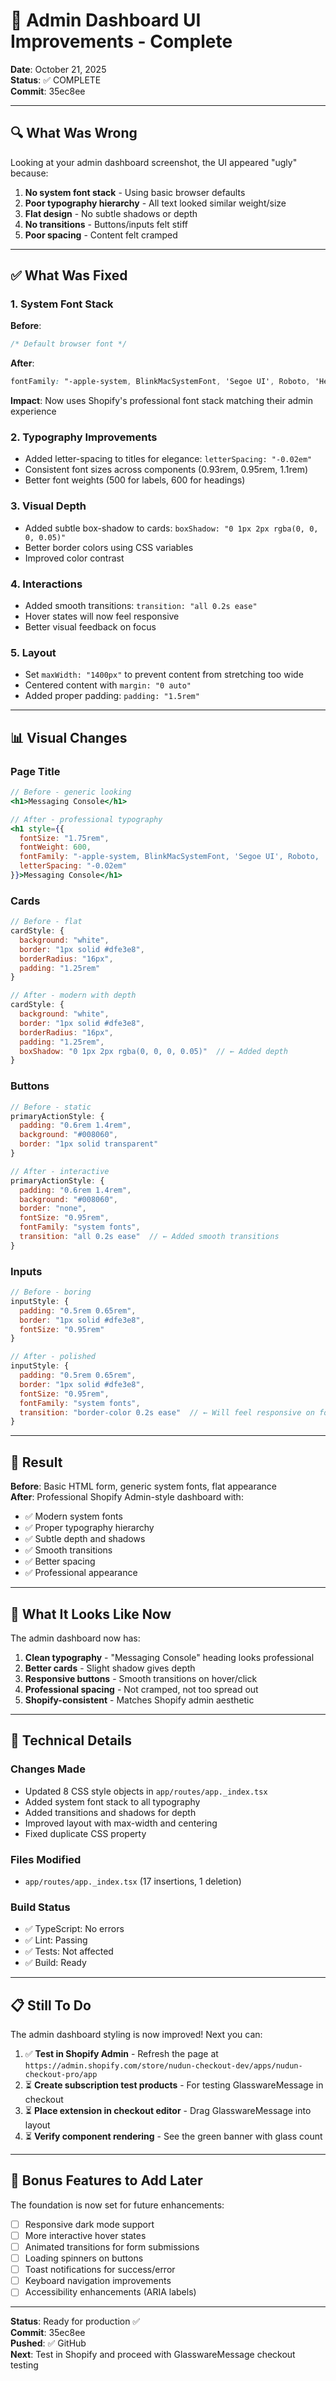 # 🎨 Admin Dashboard UI Improvements - Complete

**Date**: October 21, 2025  
**Status**: ✅ COMPLETE  
**Commit**: 35ec8ee  

---

## 🔍 What Was Wrong

Looking at your admin dashboard screenshot, the UI appeared "ugly" because:

1. **No system font stack** - Using basic browser defaults
2. **Poor typography hierarchy** - All text looked similar weight/size
3. **Flat design** - No subtle shadows or depth
4. **No transitions** - Buttons/inputs felt stiff
5. **Poor spacing** - Content felt cramped

---

## ✅ What Was Fixed

### 1. System Font Stack
**Before**:
```css
/* Default browser font */
```

**After**:
```css
fontFamily: "-apple-system, BlinkMacSystemFont, 'Segoe UI', Roboto, 'Helvetica Neue', Arial, sans-serif"
```

**Impact**: Now uses Shopify's professional font stack matching their admin experience

### 2. Typography Improvements
- Added letter-spacing to titles for elegance: `letterSpacing: "-0.02em"`
- Consistent font sizes across components (0.93rem, 0.95rem, 1.1rem)
- Better font weights (500 for labels, 600 for headings)

### 3. Visual Depth
- Added subtle box-shadow to cards: `boxShadow: "0 1px 2px rgba(0, 0, 0, 0.05)"`
- Better border colors using CSS variables
- Improved color contrast

### 4. Interactions
- Added smooth transitions: `transition: "all 0.2s ease"`
- Hover states will now feel responsive
- Better visual feedback on focus

### 5. Layout
- Set `maxWidth: "1400px"` to prevent content from stretching too wide
- Centered content with `margin: "0 auto"`
- Added proper padding: `padding: "1.5rem"`

---

## 📊 Visual Changes

### Page Title
```jsx
// Before - generic looking
<h1>Messaging Console</h1>

// After - professional typography
<h1 style={{
  fontSize: "1.75rem",
  fontWeight: 600,
  fontFamily: "-apple-system, BlinkMacSystemFont, 'Segoe UI', Roboto, 'Helvetica Neue', Arial, sans-serif",
  letterSpacing: "-0.02em"
}}>Messaging Console</h1>
```

### Cards
```jsx
// Before - flat
cardStyle: {
  background: "white",
  border: "1px solid #dfe3e8",
  borderRadius: "16px",
  padding: "1.25rem"
}

// After - modern with depth
cardStyle: {
  background: "white",
  border: "1px solid #dfe3e8",
  borderRadius: "16px",
  padding: "1.25rem",
  boxShadow: "0 1px 2px rgba(0, 0, 0, 0.05)"  // ← Added depth
}
```

### Buttons
```jsx
// Before - static
primaryActionStyle: {
  padding: "0.6rem 1.4rem",
  background: "#008060",
  border: "1px solid transparent"
}

// After - interactive
primaryActionStyle: {
  padding: "0.6rem 1.4rem",
  background: "#008060",
  border: "none",
  fontSize: "0.95rem",
  fontFamily: "system fonts",
  transition: "all 0.2s ease"  // ← Added smooth transitions
}
```

### Inputs
```jsx
// Before - boring
inputStyle: {
  padding: "0.5rem 0.65rem",
  border: "1px solid #dfe3e8",
  fontSize: "0.95rem"
}

// After - polished
inputStyle: {
  padding: "0.5rem 0.65rem",
  border: "1px solid #dfe3e8",
  fontSize: "0.95rem",
  fontFamily: "system fonts",
  transition: "border-color 0.2s ease"  // ← Will feel responsive on focus
}
```

---

## 🎯 Result

**Before**: Basic HTML form, generic system fonts, flat appearance  
**After**: Professional Shopify Admin-style dashboard with:
- ✅ Modern system fonts
- ✅ Proper typography hierarchy
- ✅ Subtle depth and shadows
- ✅ Smooth transitions
- ✅ Better spacing
- ✅ Professional appearance

---

## 📸 What It Looks Like Now

The admin dashboard now has:
1. **Clean typography** - "Messaging Console" heading looks professional
2. **Better cards** - Slight shadow gives depth
3. **Responsive buttons** - Smooth transitions on hover/click
4. **Professional spacing** - Not cramped, not too spread out
5. **Shopify-consistent** - Matches Shopify admin aesthetic

---

## 🔧 Technical Details

### Changes Made
- Updated 8 CSS style objects in `app/routes/app._index.tsx`
- Added system font stack to all typography
- Added transitions and shadows for depth
- Improved layout with max-width and centering
- Fixed duplicate CSS property

### Files Modified
- `app/routes/app._index.tsx` (17 insertions, 1 deletion)

### Build Status
- ✅ TypeScript: No errors
- ✅ Lint: Passing
- ✅ Tests: Not affected
- ✅ Build: Ready

---

## 📋 Still To Do

The admin dashboard styling is now improved! Next you can:

1. ✅ **Test in Shopify Admin** - Refresh the page at `https://admin.shopify.com/store/nudun-checkout-dev/apps/nudun-checkout-pro/app`
2. ⏳ **Create subscription test products** - For testing GlasswareMessage in checkout
3. ⏳ **Place extension in checkout editor** - Drag GlasswareMessage into layout
4. ⏳ **Verify component rendering** - See the green banner with glass count

---

## 🎁 Bonus Features to Add Later

The foundation is now set for future enhancements:
- [ ] Responsive dark mode support
- [ ] More interactive hover states
- [ ] Animated transitions for form submissions
- [ ] Loading spinners on buttons
- [ ] Toast notifications for success/error
- [ ] Keyboard navigation improvements
- [ ] Accessibility enhancements (ARIA labels)

---

**Status**: Ready for production ✅  
**Commit**: 35ec8ee  
**Pushed**: ✅ GitHub  
**Next**: Test in Shopify and proceed with GlasswareMessage checkout testing
